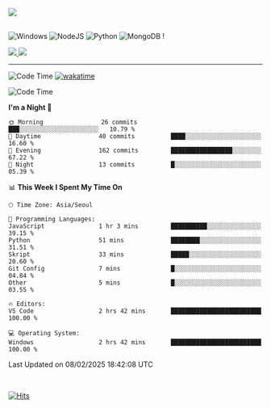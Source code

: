 ![](https://github-readme-stats.vercel.app/api?username=goodcoddeo&theme=dark&show_icons=true&hide_border=false&include_all_commits=false&count_private=true) <br/><br/>

![Windows](	https://img.shields.io/badge/Windows-0078D6?style=for-the-badge&logo=windows&logoColor=white)
![NodeJS](https://img.shields.io/badge/node.js-6DA55F?style=for-the-badge&logo=node.js&logoColor=white) 
![Python](https://img.shields.io/badge/Python-3776AB?style=for-the-badge&logo=python&logoColor=white) 
![MongoDB](https://img.shields.io/badge/MongoDB-%234ea94b.svg?style=for-the-badge&logo=mongodb&logoColor=white) !

<a href="mailto:mail@goodc.xyz">
<img src="https://img.shields.io/badge/Gmail-D14836?style=for-the-badge&logo=gmail&logoColor=white">
</a>
<a href="mailto:mail@goodc.xyz">
<img src="https://img.shields.io/badge/ProtonMail-8B89CC?style=for-the-badge&logo=protonmail&logoColor=white">
</a>



---

![Code Time]( )
[![wakatime](https://wakatime.com/badge/user/1b7a75a2-ed59-4a19-ad1e-fc4d230c9d40/project/d6c16526-e041-41c3-9da2-c3d22cec6852.svg)](https://wakatime.com/badge/user/1b7a75a2-ed59-4a19-ad1e-fc4d230c9d40/project/d6c16526-e041-41c3-9da2-c3d22cec6852)

<!--START_SECTION:waka-->
![Code Time](http://img.shields.io/badge/Code%20Time-2%20hrs%2042%20mins-blue)

**I'm a Night 🦉** 

```text
🌞 Morning                26 commits          ███░░░░░░░░░░░░░░░░░░░░░░   10.79 % 
🌆 Daytime                40 commits          ████░░░░░░░░░░░░░░░░░░░░░   16.60 % 
🌃 Evening                162 commits         █████████████████░░░░░░░░   67.22 % 
🌙 Night                  13 commits          █░░░░░░░░░░░░░░░░░░░░░░░░   05.39 % 
```


📊 **This Week I Spent My Time On** 

```text
🕑︎ Time Zone: Asia/Seoul

💬 Programming Languages: 
JavaScript               1 hr 3 mins         ██████████░░░░░░░░░░░░░░░   39.15 % 
Python                   51 mins             ████████░░░░░░░░░░░░░░░░░   31.51 % 
Skript                   33 mins             █████░░░░░░░░░░░░░░░░░░░░   20.60 % 
Git Config               7 mins              █░░░░░░░░░░░░░░░░░░░░░░░░   04.84 % 
Other                    5 mins              █░░░░░░░░░░░░░░░░░░░░░░░░   03.55 % 

🔥 Editors: 
VS Code                  2 hrs 42 mins       █████████████████████████   100.00 % 

💻 Operating System: 
Windows                  2 hrs 42 mins       █████████████████████████   100.00 % 
```


 Last Updated on 08/02/2025 18:42:08 UTC
<!--END_SECTION:waka-->

<br>

[![Hits](https://hits.seeyoufarm.com/api/count/incr/badge.svg?url=https%3A%2F%2Fgithub.com%2Fgoodcoddeo&count_bg=%2379C83D&title_bg=%23555555&icon=&icon_color=%23E7E7E7&title=hits&edge_flat=false)](https://hits.seeyoufarm.com)
